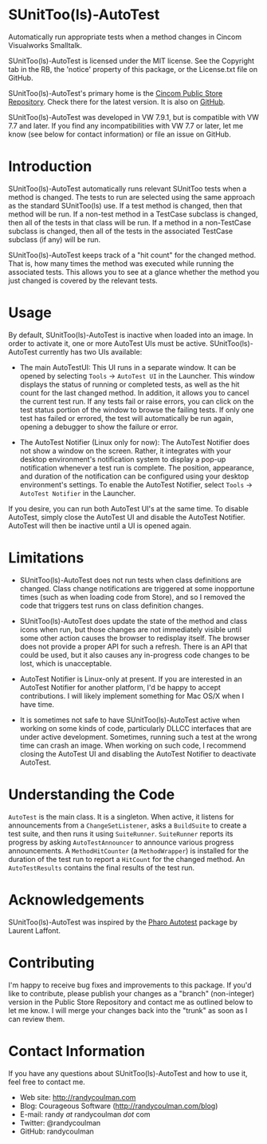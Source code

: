 # SUnitToo(ls)-AutoTest

Automatically run appropriate tests when a method changes in Cincom
Visualworks Smalltalk.

SUnitToo(ls)-AutoTest is licensed under the MIT license.  See the
Copyright tab in the RB, the 'notice' property of this package, or the
License.txt file on GitHub.

SUnitToo(ls)-AutoTest's primary home is the
[Cincom Public Store Repository](http://www.cincomsmalltalk.com/CincomSmalltalkWiki/Public+Store+Repository).
Check there for the latest version.  It is also on
[GitHub](https://github.com/randycoulman/SUnitTools-AutoTest).

SUnitToo(ls)-AutoTest was developed in VW 7.9.1, but is compatible
with VW 7.7 and later.  If you find any incompatibilities with VW 7.7
or later, let me know (see below for contact information) or file an
issue on GitHub.

# Introduction

SUnitToo(ls)-AutoTest automatically runs relevant SUnitToo tests when
a method is changed.  The tests to run are selected using the same
approach as the standard SUnitToo(ls) use.  If a test method is
changed, then that method will be run.  If a non-test method in a
TestCase subclass is changed, then all of the tests in that class will
be run.  If a method in a non-TestCase subclass is changed, then all
of the tests in the associated TestCase subclass (if any) will be run.

SUnitToo(ls)-AutoTest keeps track of a "hit count" for the changed
method.  That is, how many times the method was executed while running
the associated tests.  This allows you to see at a glance whether the
method you just changed is covered by the relevant tests.

# Usage

By default, SUnitToo(ls)-AutoTest is inactive when loaded into an
image.  In order to activate it, one or more AutoTest UIs must be
active.  SUnitToo(ls)-AutoTest currently has two UIs available:

* The main AutoTestUI: This UI runs in a separate window.  It can be
  opened by selecting `Tools` -> `AutoTest UI` in the Launcher.  This
  window displays the status of running or completed tests, as well as
  the hit count for the last changed method.  In addition, it allows
  you to cancel the current test run.  If any tests fail or raise
  errors, you can click on the test status portion of the window to
  browse the failing tests.  If only one test has failed or errored,
  the test will automatically be run again, opening a debugger to show
  the failure or error.

* The AutoTest Notifier (Linux only for now): The AutoTest Notifier
  does not show a window on the screen.  Rather, it integrates with
  your desktop environment's notification system to display a pop-up
  notification whenever a test run is complete.  The position,
  appearance, and duration of the notification can be configured using
  your desktop environment's settings.  To enable the AutoTest
  Notifier, select `Tools` -> `AutoTest Notifier` in the Launcher.

If you desire, you can run both AutoTest UI's at the same time.  To
disable AutoTest, simply close the AutoTest UI and disable the
AutoTest Notifier.  AutoTest will then be inactive until a UI is
opened again.

# Limitations

* SUnitToo(ls)-AutoTest does not run tests when class definitions are
  changed.  Class change notifications are triggered at some
  inopportune times (such as when loading code from Store), and so I
  removed the code that triggers test runs on class definition
  changes.

* SUnitToo(ls)-AutoTest does update the state of the method and class
  icons when run, but those changes are not immediately visible until
  some other action causes the browser to redisplay itself.  The
  browser does not provide a proper API for such a refresh.  There is
  an API that could be used, but it also causes any in-progress code
  changes to be lost, which is unacceptable.

* AutoTest Notifier is Linux-only at present.  If you are interested
  in an AutoTest Notifier for another platform, I'd be happy to accept
  contributions.  I will likely implement something for Mac OS/X when
  I have time.

* It is sometimes not safe to have SUnitToo(ls)-AutoTest active when
  working on some kinds of code, particularly DLLCC interfaces that
  are under active development.  Sometimes, running such a test at the
  wrong time can crash an image.  When working on such code, I
  recommend closing the AutoTest UI and disabling the AutoTest
  Notifier to deactivate AutoTest.

# Understanding the Code

`AutoTest` is the main class.  It is a singleton.  When active, it
listens for announcements from a `ChangeSetListener`, asks a
`BuildSuite` to create a test suite, and then runs it using
`SuiteRunner`.  `SuiteRunner` reports its progress by asking
`AutoTestAnnouncer` to announce various progress announcements.  A
`MethodHitCounter` (a `MethodWrapper`) is installed for the duration
of the test run to report a `HitCount` for the changed method.  An
`AutoTestResults` contains the final results of the test run.

# Acknowledgements

SUnitToo(ls)-AutoTest was inspired by the
[Pharo Autotest](http://www.squeaksource.com/Autotest.html) package by
Laurent Laffont.

# Contributing

I'm happy to receive bug fixes and improvements to this package.  If
you'd like to contribute, please publish your changes as a "branch"
(non-integer) version in the Public Store Repository and contact me as
outlined below to let me know.  I will merge your changes back into
the "trunk" as soon as I can review them.

# Contact Information

If you have any questions about SUnitToo(ls)-AutoTest and how to use
it, feel free to contact me.

* Web site: http://randycoulman.com
* Blog: Courageous Software (http://randycoulman.com/blog)
* E-mail: randy _at_ randycoulman _dot_ com
* Twitter: @randycoulman
* GitHub: randycoulman
